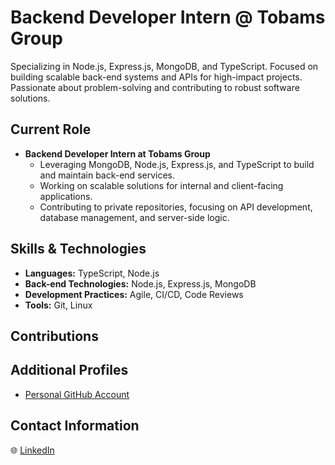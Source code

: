 # Backend Developer Intern @ Tobams Group

Specializing in Node.js, Express.js, MongoDB, and TypeScript. Focused on building scalable back-end systems and APIs for high-impact projects. Passionate about problem-solving and contributing to robust software solutions.

## Current Role
- **Backend Developer Intern at Tobams Group**
  - Leveraging MongoDB, Node.js, Express.js, and TypeScript to build and maintain back-end services.
  - Working on scalable solutions for internal and client-facing applications.
  - Contributing to private repositories, focusing on API development, database management, and server-side logic.

## Skills & Technologies
- **Languages:** TypeScript, Node.js
- **Back-end Technologies:** Node.js, Express.js, MongoDB
- **Development Practices:** Agile, CI/CD, Code Reviews
- **Tools:** Git, Linux

## Contributions

## Additional Profiles
- [Personal GitHub Account](https://github.com/Fawazabdganiyu)

## Contact Information
🌐 [LinkedIn](https://www.linkedin.com/in/fawazabdganiyu/)


<!---
- 👋 Hi, I’m @Fawaz-codes
- 👀 I’m interested in ...
- 🌱 I’m currently learning ...
- 💞️ I’m looking to collaborate on ...
- 📫 How to reach me ...
- 😄 Pronouns: ...
- ⚡ Fun fact: ...


Fawaz-codes/Fawaz-codes is a ✨ special ✨ repository because its `README.md` (this file) appears on your GitHub profile.
You can click the Preview link to take a look at your changes.
--->
